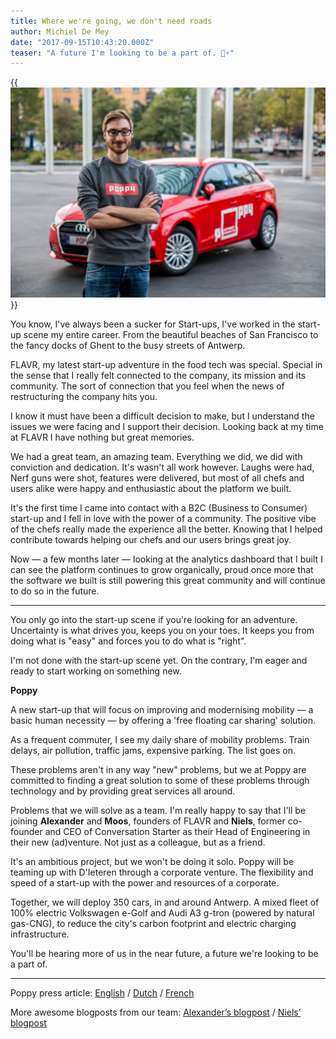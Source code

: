 ```yaml
---
title: Where we're going, we don't need roads
author: Michiel De Mey
date: "2017-09-15T10:43:20.000Z"
teaser: "A future I'm looking to be a part of. 🚗⚡️"
---
```


{{<img src="poppy_me_car_larger.jpg" alt="Me in front of a Poppy vehicle">}}

You know, I've always been a sucker for Start-ups, I've worked in the start-up scene my entire career. From the beautiful beaches of San Francisco to the fancy docks of Ghent to the busy streets of Antwerp.

FLAVR, my latest start-up adventure in the food tech was special. Special in the sense that I really felt connected to the company, its mission and its community. The sort of connection that you feel when the news of restructuring the company hits you.

I know it must have been a difficult decision to make, but I understand the issues we were facing and I support their decision. Looking back at my time at FLAVR I have nothing but great memories.

We had a great team, an amazing team. Everything we did, we did with conviction and dedication. It's wasn't all work however. Laughs were had, Nerf guns were shot, features were delivered, but most of all chefs and users alike were happy and enthusiastic about the platform we built.

It's the first time I came into contact with a B2C (Business to Consumer) start-up and I fell in love with the power of a community. The positive vibe of the chefs really made the experience all the better. Knowing that I helped contribute towards helping our chefs and our users brings great joy.

Now — a few months later — looking at the analytics dashboard that I built I can see the platform continues to grow organically, proud once more that the software we built is still powering this great community and will continue to do so in the future.

---

You only go into the start-up scene if you're looking for an adventure. Uncertainty is what drives you, keeps you on your toes. It keeps you from doing what is "easy" and forces you to do what is "right".

I'm not done with the start-up scene yet. On the contrary, I'm eager and ready to start working on something new.

**Poppy**

A new start-up that will focus on improving and modernising mobility — a basic human necessity — by offering a 'free floating car sharing' solution.

As a frequent commuter, I see my daily share of mobility problems.
Train delays, air pollution, traffic jams, expensive parking. The list goes on.

These problems aren't in any way "new" problems, but we at Poppy are committed to finding a great solution to some of these problems through technology and by providing great services all around.

Problems that we will solve as a team. I'm really happy to say that I'll be joining **Alexander** and **Moos**, founders of FLAVR and **Niels**, former co-founder and CEO of Conversation Starter as their Head of Engineering in their new (ad)venture. Not just as a colleague, but as a friend.

It's an ambitious project, but we won't be doing it solo. Poppy will be teaming up with D'Ieteren through a corporate venture. The flexibility and speed of a start-up with the power and resources of a corporate.

Together, we will deploy 350 cars, in and around Antwerp.
A mixed fleet of 100% electric Volkswagen e-Golf and Audi A3 g-tron (powered by natural gas-CNG), to reduce the city's carbon footprint and electric charging infrastructure.

You'll be hearing more of us in the near future, a future we're looking to be a part of.

---

Poppy press article:
[English](https://poppy.be/pressrelease) / [Dutch](https://poppy.be/persbericht) / [French](https://poppy.be/communiquedepresse)

More awesome blogposts from our team:
[Alexander’s blogpost](https://medium.com/@Alexandervanlaer/our-start-up-flavr-evolved-and-so-did-we-92f4af946d39) / [Niels’ blogpost](https://medium.com/@niels.peetermans/a-new-chapter-from-events-to-mobility-4da847cdedd2)
